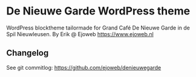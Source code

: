 # De Nieuwe Garde WordPress theme
WordPress blocktheme tailormade for Grand Café De Nieuwe Garde in de Spil Nieuwleusen. By Erik @ Ejoweb <https://www.ejoweb.nl>

## Changelog
See git commitlog: https://github.com/ejoweb/denieuwegarde